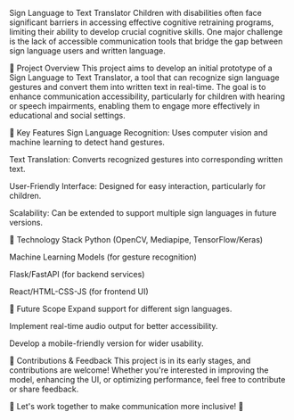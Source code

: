 Sign Language to Text Translator
Children with disabilities often face significant barriers in accessing effective cognitive retraining programs, limiting their ability to develop crucial cognitive skills. One major challenge is the lack of accessible communication tools that bridge the gap between sign language users and written language.

📌 Project Overview
This project aims to develop an initial prototype of a Sign Language to Text Translator, a tool that can recognize sign language gestures and convert them into written text in real-time. The goal is to enhance communication accessibility, particularly for children with hearing or speech impairments, enabling them to engage more effectively in educational and social settings.

🚀 Key Features
Sign Language Recognition: Uses computer vision and machine learning to detect hand gestures.

Text Translation: Converts recognized gestures into corresponding written text.

User-Friendly Interface: Designed for easy interaction, particularly for children.

Scalability: Can be extended to support multiple sign languages in future versions.

🔧 Technology Stack
Python (OpenCV, Mediapipe, TensorFlow/Keras)

Machine Learning Models (for gesture recognition)

Flask/FastAPI (for backend services)

React/HTML-CSS-JS (for frontend UI)

🎯 Future Scope
Expand support for different sign languages.

Implement real-time audio output for better accessibility.

Develop a mobile-friendly version for wider usability.

🤝 Contributions & Feedback
This project is in its early stages, and contributions are welcome! Whether you're interested in improving the model, enhancing the UI, or optimizing performance, feel free to contribute or share feedback.

📌 Let's work together to make communication more inclusive! 💙
